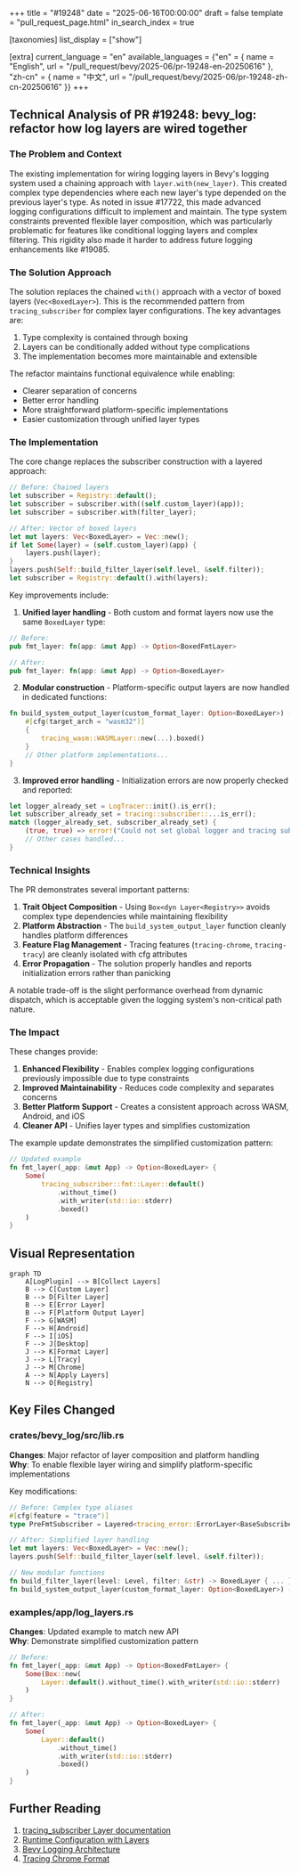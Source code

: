 +++
title = "#19248"
date = "2025-06-16T00:00:00"
draft = false
template = "pull_request_page.html"
in_search_index = true

[taxonomies]
list_display = ["show"]

[extra]
current_language = "en"
available_languages = {"en" = { name = "English", url = "/pull_request/bevy/2025-06/pr-19248-en-20250616" }, "zh-cn" = { name = "中文", url = "/pull_request/bevy/2025-06/pr-19248-zh-cn-20250616" }}
+++

## Technical Analysis of PR #19248: bevy_log: refactor how log layers are wired together

### The Problem and Context
The existing implementation for wiring logging layers in Bevy's logging system used a chaining approach with `layer.with(new_layer)`. This created complex type dependencies where each new layer's type depended on the previous layer's type. As noted in issue #17722, this made advanced logging configurations difficult to implement and maintain. The type system constraints prevented flexible layer composition, which was particularly problematic for features like conditional logging layers and complex filtering. This rigidity also made it harder to address future logging enhancements like #19085.

### The Solution Approach
The solution replaces the chained `with()` approach with a vector of boxed layers (`Vec<BoxedLayer>`). This is the recommended pattern from `tracing_subscriber` for complex layer configurations. The key advantages are:
1. Type complexity is contained through boxing
2. Layers can be conditionally added without type complications
3. The implementation becomes more maintainable and extensible

The refactor maintains functional equivalence while enabling:
- Clearer separation of concerns
- Better error handling
- More straightforward platform-specific implementations
- Easier customization through unified layer types

### The Implementation
The core change replaces the subscriber construction with a layered approach:

```rust
// Before: Chained layers
let subscriber = Registry::default();
let subscriber = subscriber.with((self.custom_layer)(app));
let subscriber = subscriber.with(filter_layer);

// After: Vector of boxed layers
let mut layers: Vec<BoxedLayer> = Vec::new();
if let Some(layer) = (self.custom_layer)(app) {
    layers.push(layer);
}
layers.push(Self::build_filter_layer(self.level, &self.filter));
let subscriber = Registry::default().with(layers);
```

Key improvements include:
1. **Unified layer handling** - Both custom and format layers now use the same `BoxedLayer` type:
```rust
// Before:
pub fmt_layer: fn(app: &mut App) -> Option<BoxedFmtLayer>

// After:
pub fmt_layer: fn(app: &mut App) -> Option<BoxedLayer>
```

2. **Modular construction** - Platform-specific output layers are now handled in dedicated functions:
```rust
fn build_system_output_layer(custom_format_layer: Option<BoxedLayer>) -> BoxedLayer {
    #[cfg(target_arch = "wasm32")]
    {
        tracing_wasm::WASMLayer::new(...).boxed()
    }
    // Other platform implementations...
}
```

3. **Improved error handling** - Initialization errors are now properly checked and reported:
```rust
let logger_already_set = LogTracer::init().is_err();
let subscriber_already_set = tracing::subscriber::...is_err();
match (logger_already_set, subscriber_already_set) {
    (true, true) => error!("Could not set global logger and tracing subscriber..."),
    // Other cases handled...
}
```

### Technical Insights
The PR demonstrates several important patterns:
1. **Trait Object Composition** - Using `Box<dyn Layer<Registry>>` avoids complex type dependencies while maintaining flexibility
2. **Platform Abstraction** - The `build_system_output_layer` function cleanly handles platform differences
3. **Feature Flag Management** - Tracing features (`tracing-chrome`, `tracing-tracy`) are cleanly isolated with cfg attributes
4. **Error Propagation** - The solution properly handles and reports initialization errors rather than panicking

A notable trade-off is the slight performance overhead from dynamic dispatch, which is acceptable given the logging system's non-critical path nature.

### The Impact
These changes provide:
1. **Enhanced Flexibility** - Enables complex logging configurations previously impossible due to type constraints
2. **Improved Maintainability** - Reduces code complexity and separates concerns
3. **Better Platform Support** - Creates a consistent approach across WASM, Android, and iOS
4. **Cleaner API** - Unifies layer types and simplifies customization

The example update demonstrates the simplified customization pattern:
```rust
// Updated example
fn fmt_layer(_app: &mut App) -> Option<BoxedLayer> {
    Some(
        tracing_subscriber::fmt::Layer::default()
            .without_time()
            .with_writer(std::io::stderr)
            .boxed()
    )
}
```

## Visual Representation

```mermaid
graph TD
    A[LogPlugin] --> B[Collect Layers]
    B --> C[Custom Layer]
    B --> D[Filter Layer]
    B --> E[Error Layer]
    B --> F[Platform Output Layer]
    F --> G[WASM]
    F --> H[Android]
    F --> I[iOS]
    F --> J[Desktop]
    J --> K[Format Layer]
    J --> L[Tracy]
    J --> M[Chrome]
    A --> N[Apply Layers]
    N --> O[Registry]
```

## Key Files Changed

### crates/bevy_log/src/lib.rs
**Changes**: Major refactor of layer composition and platform handling  
**Why**: To enable flexible layer wiring and simplify platform-specific implementations

Key modifications:
```rust
// Before: Complex type aliases
#[cfg(feature = "trace")]
type PreFmtSubscriber = Layered<tracing_error::ErrorLayer<BaseSubscriber>, BaseSubscriber>;

// After: Simplified layer handling
let mut layers: Vec<BoxedLayer> = Vec::new();
layers.push(Self::build_filter_layer(self.level, &self.filter));

// New modular functions
fn build_filter_layer(level: Level, filter: &str) -> BoxedLayer { ... }
fn build_system_output_layer(custom_format_layer: Option<BoxedLayer>) -> BoxedLayer { ... }
```

### examples/app/log_layers.rs
**Changes**: Updated example to match new API  
**Why**: Demonstrate simplified customization pattern

```rust
// Before:
fn fmt_layer(_app: &mut App) -> Option<BoxedFmtLayer> {
    Some(Box::new(
        Layer::default().without_time().with_writer(std::io::stderr)
    )
}

// After:
fn fmt_layer(_app: &mut App) -> Option<BoxedLayer> {
    Some(
        Layer::default()
            .without_time()
            .with_writer(std::io::stderr)
            .boxed()
    )
}
```

## Further Reading
1. [tracing_subscriber Layer documentation](https://docs.rs/tracing-subscriber/latest/tracing_subscriber/layer/index.html)
2. [Runtime Configuration with Layers](https://docs.rs/tracing-subscriber/latest/tracing_subscriber/layer/index.html#runtime-configuration-with-layers)
3. [Bevy Logging Architecture](https://bevyengine.org/learn/book/getting-started/resources/#logging)
4. [Tracing Chrome Format](https://crates.io/crates/tracing-chrome)